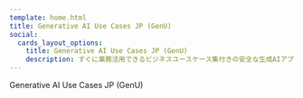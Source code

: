 ```yaml
---
template: home.html
title: Generative AI Use Cases JP (GenU)
social:
  cards_layout_options:
    title: Generative AI Use Cases JP (GenU)
    description: すぐに業務活用できるビジネスユースケース集付きの安全な生成AIアプリ実装
---
```


Generative AI Use Cases JP (GenU)